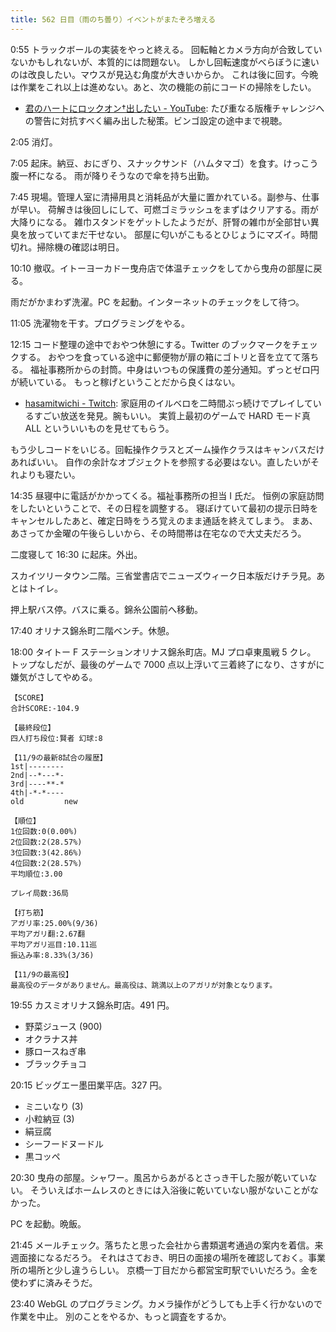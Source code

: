 ```yaml
---
title: 562 日目（雨のち曇り）イベントがまたぞろ増える
---
```


0:55 トラックボールの実装をやっと終える。
回転軸とカメラ方向が合致していないかもしれないが、本質的には問題ない。
しかし回転速度がべらぼうに速いのは改良したい。マウスが見込む角度が大きいからか。
これは後に回す。今晩は作業をこれ以上は進めない。あと、次の機能の前にコードの掃除をしたい。

* [君のハートにロックオン†出したい - YouTube](https://www.youtube.com/watch?v=6ec10fa0RmQ):
  たび重なる版権チャレンジへの警告に対抗すべく編み出した秘策。ビンゴ設定の途中まで視聴。

2:05 消灯。

7:05 起床。納豆、おにぎり、スナックサンド（ハムタマゴ）を食す。けっこう腹一杯になる。
雨が降りそうなので傘を持ち出勤。

7:45 現場。管理人室に清掃用具と消耗品が大量に置かれている。副参与、仕事が早い。
荷解きは後回しにして、可燃ゴミラッシュをまずはクリアする。雨が大降りになる。
雑巾スタンドをゲットしたようだが、肝腎の雑巾が全部甘い異臭を放っていてまだ干せない。
部屋に匂いがこもるとひじょうにマズイ。時間切れ。掃除機の確認は明日。

10:10 撤収。イトーヨーカドー曳舟店で体温チェックをしてから曳舟の部屋に戻る。

雨だがかまわず洗濯。PC を起動。インターネットのチェックをして待つ。

11:05 洗濯物を干す。プログラミングをやる。

12:15 コード整理の途中でおやつ休憩にする。Twitter のブックマークをチェックする。
おやつを食っている途中に郵便物が扉の箱にゴトリと音を立てて落ちる。
福祉事務所からの封筒。中身はいつもの保護費の差分通知。ずっとゼロ円が続いている。
もっと稼げということだから良くはない。

* [hasamitwichi - Twitch](https://www.twitch.tv/hasamitwichi):
  家庭用のイルベロを二時間ぶっ続けでプレイしているすごい放送を発見。腕もいい。
  実質上最初のゲームで HARD モード真 ALL といういいものを見せてもらう。

もう少しコードをいじる。回転操作クラスとズーム操作クラスはキャンバスだけあればいい。
自作の余計なオブジェクトを参照する必要はない。直したいがそれよりも寝たい。

14:35 昼寝中に電話がかかってくる。福祉事務所の担当 I 氏だ。
恒例の家庭訪問をしたいということで、その日程を調整する。
寝ぼけていて最初の提示日時をキャンセルしたあと、確定日時をうろ覚えのまま通話を終えてしまう。
まあ、あさってか金曜の午後らしいから、その時間帯は在宅なので大丈夫だろう。

二度寝して 16:30 に起床。外出。

スカイツリータウン二階。三省堂書店でニューズウィーク日本版だけチラ見。あとはトイレ。

押上駅バス停。バスに乗る。錦糸公園前へ移動。

17:40 オリナス錦糸町二階ベンチ。休憩。

18:00 タイトー F ステーションオリナス錦糸町店。MJ プロ卓東風戦 5 クレ。
トップなしだが、最後のゲームで 7000 点以上浮いて三着終了になり、さすがに嫌気がさしてやめる。

```text
【SCORE】
合計SCORE:-104.9

【最終段位】
四人打ち段位:賢者 幻球:8

【11/9の最新8試合の履歴】
1st|--------
2nd|--*---*-
3rd|----**-*
4th|-*-*----
old         new

【順位】
1位回数:0(0.00%)
2位回数:2(28.57%)
3位回数:3(42.86%)
4位回数:2(28.57%)
平均順位:3.00

プレイ局数:36局

【打ち筋】
アガリ率:25.00%(9/36)
平均アガリ翻:2.67翻
平均アガリ巡目:10.11巡
振込み率:8.33%(3/36)

【11/9の最高役】
最高役のデータがありません。最高役は、跳満以上のアガリが対象となります。
```

19:55 カスミオリナス錦糸町店。491 円。

* 野菜ジュース (900)
* オクラナス丼
* 豚ロースねぎ串
* ブラックチョコ

20:15 ビッグエー墨田業平店。327 円。

* ミニいなり (3)
* 小粒納豆 (3)
* 絹豆腐
* シーフードヌードル
* 黒コッペ

20:30 曳舟の部屋。シャワー。風呂からあがるとさっき干した服が乾いていない。
そういえばホームレスのときには入浴後に乾いていない服がないことがなかった。

PC を起動。晩飯。

21:45 メールチェック。落ちたと思った会社から書類選考通過の案内を着信。来週面接になるだろう。
それはさておき、明日の面接の場所を確認しておく。事業所の場所と少し違うらしい。
京橋一丁目だから都営宝町駅でいいだろう。金を使わずに済みそうだ。

23:40 WebGL のプログラミング。カメラ操作がどうしても上手く行かないので作業を中止。
別のことをやるか、もっと調査をするか。
